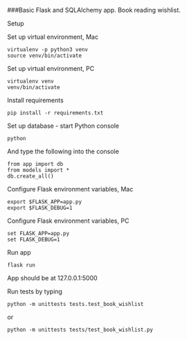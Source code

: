 ###Basic Flask and SQLAlchemy app. Book reading wishlist.

Setup

Set up virtual environment, Mac

```
virtualenv -p python3 venv
source venv/bin/activate
```

Set up virtual environment, PC

```
virtualenv venv
venv/bin/activate
```

Install requirements

```
pip install -r requirements.txt
```

Set up database - start Python console

```
python
```

And type the following into the console

```
from app import db
from models import *
db.create_all()
```

Configure Flask environment variables, Mac

```
export $FLASK_APP=app.py
export $FLASK_DEBUG=1
```

Configure Flask environment variables, PC

```
set FLASK_APP=app.py
set FLASK_DEBUG=1
```

Run app

```
flask run
```

App should be at 127.0.0.1:5000


Run tests by typing

```
python -m unittests tests.test_book_wishlist
```
or
```
python -m unittests tests/test_book_wishlist.py
```
